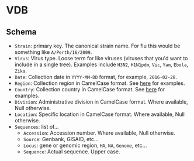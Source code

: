 # VDB

## Schema

* `Strain`: primary key. The canonical strain name. For flu this would be something like `A/Perth/16/2009`.
* `Virus`: Virus type. Loose term for like viruses (viruses that you'd want to include in a single tree). Examples include `H3N2`, `H1N1pdm`, `Vic`, `Yam`, `Ebola`, `Zika`.
* `Date`: Collection date in `YYYY-MM-DD` format, for example, `2016-02-28`.
* `Region`: Collection region in CamelCase format.  See [here](https://github.com/blab/nextflu/blob/master/augur/source-data/geo_regions.tsv) for examples. 
* `Country`: Collection country in CamelCase format. See [here](https://github.com/blab/nextflu/blob/master/augur/source-data/geo_synonyms.tsv) for examples.
* `Division`: Administrative division in CamelCase format. Where available, Null otherwise.
* `Location`: Specific location in CamelCase format. Where available, Null otherwise.
* `Sequences`: list of...
  * `Accession`: Accession number. Where available, Null otherwise.
  * `Source`: Genbank, GISAID, etc...
  * `Locus`: gene or genomic region, `HA`, `NA`, `Genome`, etc...
  * `Sequence`: Actual sequence. Upper case.

